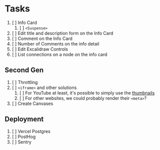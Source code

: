 # Tasks

1. [ ] Info Card
   1. [ ] `<Suspense>`
2. [ ] Edit title and description form on the Info Card
3. [ ] Comment on the Info Card
4. [ ] Number of Comments on the info detail
5. [ ] Edit Excalidraw Controls
6. [ ] List connections on a node on the info card

## Second Gen

1. [ ] Throttling
1. [ ] `<iframe>` and other solutions
   1. [ ] For YouTube at least, it's possible to simply use the [thumbnails](https://stackoverflow.com/a/2068371/4756173)
   2. [ ] For other websites, we could probably render their `<meta>`?
1. [ ] Create Canvases

## Deployment

1. [ ] Vercel Postgres
2. [ ] PostHog
3. [ ] Sentry
